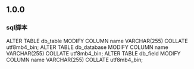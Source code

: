 ## 1.0.0


### sql脚本
ALTER TABLE db_table MODIFY COLUMN name VARCHAR(255) COLLATE utf8mb4_bin;
ALTER TABLE db_database MODIFY COLUMN name VARCHAR(255) COLLATE utf8mb4_bin;
ALTER TABLE db_field MODIFY COLUMN name VARCHAR(255) COLLATE utf8mb4_bin;